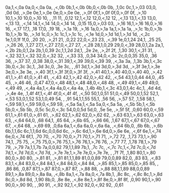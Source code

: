 
0a,1,<,0a
0a,0,<,0a
0a, ,<,0b
0b,1,<,0b
0b,0,<,0b
0b, ,1,0c
0c,1,>,03
03,0, ,0d
0d, ,>,0e
0e,1,>,0e
0e,0,>,0e
0e, ,>,0f
0f,1,>,0f
0f,0,>,0f
0f, ,>,10
10,1,>,10
10,0,>,10
10, , ,11
11, ,0,12
12,1,<,12
12,0,<,12
12, ,<,13
13,1,<,13
13,0,<,13
13, ,<,14
14,1,<,14
14,0,<,14
14, ,0,15
15,0,>,03
03, ,>,16
16,1,>,16
16,0,>,16
16, ,<,17
17,1, ,18
17,0, ,19
18, ,>,1a
19, ,>,16
1a,0,>,1a
1a,1,>,1a
1a, ,>,1c
1b,0,>,1b
1b,1,>,1b
1b, ,>,1d
1c,0,>,1c
1c,1,>,1c
1c, ,<,1e
1d,0,>,1d
1d,1,>,1d
1d, ,<,2c
1e,1,0,1f
1f,0, ,20
20, ,>,21
21, ,0,22
22,0,<,23
23, ,<,39
1e,0,1,24
24,1, ,25
25, ,>,26
26, ,1,27
27,1,<,27
27,0,<,27
27, ,<,28
28,1,0,29
29,0,<,39
28,0,1,2a
2a,1,<,2b
2b,0,1,2a
2b,1,0,39
2c,1,1,2d
2d,1, ,2e
2e, ,>,2f
2f, ,1,30
30,1,<,31
31, ,<,32
32,1,<,32
32,0,<,32
32, ,<,33
33, ,0,34
34,0,<,3c
2c,0,0,35
35,0, ,36
36, ,>,37
37, ,0,38
38,0,<,31
39,1,<,39
39,0,<,39
39, ,<,3a
3a, ,1,3b
3b,1,<,3c
3b,0,<,3c
3c,1, ,3d
3c,0, ,3e
3c, , ,61
3d,1,>,3d
3d,0,>,3d
3d, ,>,3f
3e,1,>,3e
3e,0,>,3e
3e, ,>,40
3f,1,>,3f
3f,0,>,3f
3f, ,>,41
40,1,>,40
40,0,>,40
40, ,>,42
41,1,>,41
41,0,>,41
41, ,<,43
42,1,>,42
42,0,>,42
42, ,<,54
43,1,0,44
44,0, ,45
45, ,>,46
46, ,0,47
47,0,<,48
48,1,<,48
48,0,<,48
48, ,<,49
49,1,<,49
49,0,<,49
49, ,<,4a
4a,1,<,4a
4a,0,<,4a
4a, ,1,4b
4b,1,<,3c
43,0,1,4c
4c,1, ,4d
4d, ,>,4e
4e, ,1,4f
4f,1,<,4f
4f,0,<,4f
4f, ,<,50
50,1,0,51
51,0,<,49
50,0,1,52
52,1,<,53
53,0,1,52
53,1,0,49
54, , ,91
54,1,1,55
55,1, ,56
56, ,>,57
57, ,1,58
58,1,<,59
59,1,<,59
59,0,<,59
59, ,<,5a
5a,1,<,5a
5a,0,<,5a
5a, ,<,5b
5b,1,<,5b
5b,0,<,5b
5b, ,0,5c
5c,0,<,3c
54,0,0,5d
5d,0, ,5e
5e, ,>,5f
5f, ,0,60
60,0,<,59
61,1,>,61
61,0,>,61
61, ,>,62
62,1,>,62
62,0,>,62
62, ,>,63
63,1,>,63
63,0,>,63
63, ,<,64
64,0, ,68
64,1, ,65
64, ,>,6b
65, ,>,66
66, ,1,67
67,1,<,67
67,0,<,67
67, ,<,64
68, ,>,69
69, ,0,6a
6a,1,<,6a
6a,0,<,6a
6a, ,<,64
6b,0, ,6b
6b, ,>,6b
6b,1,1,6c
6c,1,1,6d
6c,0,0,6d
6c, ,>,6c
6d,1,>,6e
6d,0,>,6e
6e, ,<,6f
6e,1,<,74
6e,0,<,74
6f,1, ,70
70, ,<,70
70,0,>,71
70,1,>,71
71, ,>,72
72, ,1,73
73,1,>,90
74,1, ,75
75, ,<,75
75,0,>,76
75,1,>,76
76,1,>,76
76, ,>,77
77, ,1,78
78,1,>,79
79, ,>,79
7a,1,1,7b
7a,0,0,82
79,1,1,89
7b,1, ,7c
7c, ,<,7c
7c,1,<,7d
7c,0,<,7d
7d,1,<,7d
7d,0,<,7d
7d, ,>,7e
7e,1,>,7e
7e,0,>,7e
7e, , ,7f
7f, ,1,80
80,1,>,80
80,0,>,80
80, ,>,81
81, ,>,81
81,1,1,89
81,0,0,89
79,0,0,89
82,0, ,83
83, ,<,83
83,1,<,84
83,0,<,84
84,1,<,84
84,0,<,84
84, ,>,85
85,1,>,85
85,0,>,85
85, , ,86
86, ,0,87
87,1,>,87
87,0,>,87
87, ,>,88
88, ,>,88
88,1,1,89
88,0,0,89
89,1,>,8a
89,0,>,8a
8a, ,<,8b
8a,1,<,7a
8a,0,<,7a
8b,1, ,8c
8c, ,<,8c
8c,1,>,8d
8c,0,>,8d
8d, ,1,90
8b,0, ,8e
8e, ,<,8e
8e,1,>,8f
8e,0,>,8f
8f, ,0,90
90,1,>,90
90,0,>,90
90, , ,90
91, ,<,92
92,1,<,92
92,0,<,92
92, ,0,61
